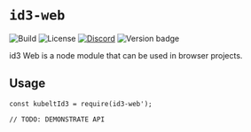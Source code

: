 # `id3-web`

![Build](https://img.shields.io/github/checks-status/kubelt/kubelt/main)
![License](https://img.shields.io/github/license/kubelt/kubelt)
[![Discord](https://img.shields.io/discord/790660849471062046?label=Discord)](https://discord.gg/m8NbsgByA9)
![Version badge](https://img.shields.io/badge/Version-pre%20alpha-orange.svg)

id3 Web is a node module that can be used in browser projects.

## Usage

```
const kubeltId3 = require(id3-web');

// TODO: DEMONSTRATE API
```
